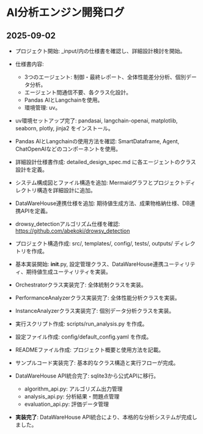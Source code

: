 # AI分析エンジン開発ログ

## 2025-09-02

- プロジェクト開始: _input/内の仕様書を確認し、詳細設計検討を開始。
- 仕様書内容:
  - 3つのエージェント: 制御・最終レポート、全体性能差分分析、個別データ分析。
  - エージェント間通信不要、各クラス化設計。
  - Pandas AIとLangchainを使用。
  - 環境管理: uv。
- uv環境セットアップ完了: pandasai, langchain-openai, matplotlib, seaborn, plotly, jinja2 をインストール。
- Pandas AIとLangchainの使用方法を確認: SmartDataframe, Agent, ChatOpenAIなどのコンポーネントを使用。
- 詳細設計仕様書作成: detailed_design_spec.md に各エージェントのクラス設計を定義。
- システム構成図とファイル構造を追加: Mermaidグラフとプロジェクトディレクトリ構造を詳細設計に追加。
- DataWareHouse連携仕様を追加: 期待値生成方法、成果物格納仕様、DB連携APIを定義。
- drowsy_detectionアルゴリズム仕様を確認: https://github.com/abekoki/drowsy_detection
- プロジェクト構造作成: src/, templates/, config/, tests/, outputs/ ディレクトリを作成。
- 基本実装開始: __init__.py, 設定管理クラス、DataWareHouse連携ユーティリティ、期待値生成ユーティリティを実装。
- Orchestratorクラス実装完了: 全体統制クラスを実装。
- PerformanceAnalyzerクラス実装完了: 全体性能分析クラスを実装。
- InstanceAnalyzerクラス実装完了: 個別データ分析クラスを実装。
- 実行スクリプト作成: scripts/run_analysis.py を作成。
- 設定ファイル作成: config/default_config.yaml を作成。
- READMEファイル作成: プロジェクト概要と使用方法を記載。
- サンプルコード実装完了: 基本的なクラス構造と実行フローが完成。

- DataWareHouse API統合完了: sqlite3から公式APIに移行。
  - algorithm_api.py: アルゴリズム出力管理
  - analysis_api.py: 分析結果・問題点管理
  - evaluation_api.py: 評価データ管理
- **実装完了**: DataWareHouse API統合により、本格的な分析システムが完成しました。
